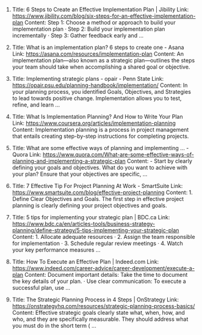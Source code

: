 1. Title: 6 Steps to Create an Effective Implementation Plan | Jibility
Link: https://www.jibility.com/blog/six-steps-for-an-effective-implementation-plan
Content: Step 1: Choose a method or approach to build your implementation plan · Step 2: Build your implementation plan incrementally · Step 3: Gather feedback early and ...

2. Title: What is an implementation plan? 6 steps to create one - Asana
Link: https://asana.com/resources/implementation-plan
Content: An implementation plan—also known as a strategic plan—outlines the steps your team should take when accomplishing a shared goal or objective.

3. Title: Implementing strategic plans - opair - Penn State
Link: https://opair.psu.edu/planning-handbook/implementation/
Content: In your planning process, you identified Goals, Objectives, and Strategies to lead towards positive change. Implementation allows you to test, refine, and learn ...

4. Title: What Is Implementation Planning? And How to Write Your Plan
Link: https://www.coursera.org/articles/implementation-planning
Content: Implementation planning is a process in project management that entails creating step-by-step instructions for completing projects.

5. Title: What are some effective ways of planning and implementing ... - Quora
Link: https://www.quora.com/What-are-some-effective-ways-of-planning-and-implementing-a-strategic-plan
Content: - Start by clearly defining your goals and objectives. What do you want to achieve with your plan? Ensure that your objectives are specific, ...

6. Title: 7 Effective Tip For Project Planning At Work - SmartSuite
Link: https://www.smartsuite.com/blog/effective-project-planning
Content: 1. Define Clear Objectives and Goals. The first step in effective project planning is clearly defining your project objectives and goals.

7. Title: 5 tips for implementing your strategic plan | BDC.ca
Link: https://www.bdc.ca/en/articles-tools/business-strategy-planning/define-strategy/5-tips-implementing-your-strategic-plan
Content: 1. Allocate adequate resources · 2. Assign the team responsible for implementation · 3. Schedule regular review meetings · 4. Watch your key performance measures ...

8. Title: How To Execute an Effective Plan | Indeed.com
Link: https://www.indeed.com/career-advice/career-development/execute-a-plan
Content: Document important details: Take the time to document the key details of your plan. · Use clear communication: To execute a successful plan, use ...

9. Title: The Strategic Planning Process in 4 Steps | OnStrategy
Link: https://onstrategyhq.com/resources/strategic-planning-process-basics/
Content: Effective strategic goals clearly state what, when, how, and who, and they are specifically measurable. They should address what you must do in the short term ( ...